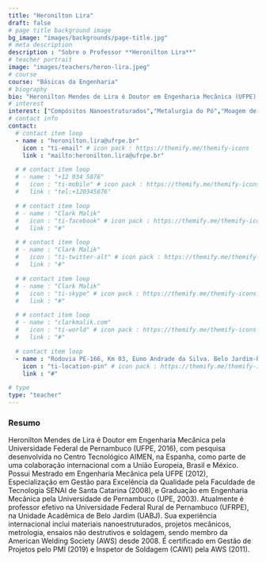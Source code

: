 ```yaml
---
title: "Heronilton Lira"
draft: false
# page title background image
bg_image: "images/backgrounds/page-title.jpg"
# meta description
description : "Sobre o Professor **Heronilton Lira**"
# teacher portrait
image: "images/teachers/heron-lira.jpeg"
# course
course: "Básicas da Engenharia"
# biography
bio: "Heronilton Mendes de Lira é Doutor em Engenharia Mecânica (UFPE) com pesquisa internacional. Ele também é professor na UFRPE, especialista em materiais nanoestruturados, metrologia e soldagem. Certificado em Gestão de Projetos (PMI) e Inspetor de Soldagem (CAWI) pela AWS."
# interest
interest: ["Compósitos Nanoestruturados","Metalurgia do Pó","Moagem de Alta Energia", "Compósito de Matriz Metálica de Alumínio"]
# contact info
contact:
  # contact item loop
  - name : "heronilton.lira@ufrpe.br"
    icon : "ti-email" # icon pack : https://themify.me/themify-icons
    link : "mailto:heronilton.lira@ufrpe.br"

  # # contact item loop
  # - name : "+12 034 5876"
  #   icon : "ti-mobile" # icon pack : https://themify.me/themify-icons
  #   link : "tel:+120345876"

  # # contact item loop
  # - name : "Clark Malik"
  #   icon : "ti-facebook" # icon pack : https://themify.me/themify-icons
  #   link : "#"

  # # contact item loop
  # - name : "Clark Malik"
  #   icon : "ti-twitter-alt" # icon pack : https://themify.me/themify-icons
  #   link : "#"

  # # contact item loop
  # - name : "Clark Malik"
  #   icon : "ti-skype" # icon pack : https://themify.me/themify-icons
  #   link : "#"

  # # contact item loop
  # - name : "clarkmalik.com"
  #   icon : "ti-world" # icon pack : https://themify.me/themify-icons
  #   link : "#"

  # contact item loop
  - name : "Rodovia PE-166, Km 03, Euno Andrade da Silva. Belo Jardim-PE. CEP: 55156-580"
    icon : "ti-location-pin" # icon pack : https://themify.me/themify-icons
    link : "#"

# type
type: "teacher"
---
```


### Resumo

Heronilton Mendes de Lira é Doutor em Engenharia Mecânica pela Universidade Federal de Pernambuco (UFPE, 2016), com pesquisa desenvolvida no Centro Tecnológico AIMEN, na Espanha, como parte de uma colaboração internacional com a União Europeia, Brasil e México. Possui Mestrado em Engenharia Mecânica pela UFPE (2012), Especialização em Gestão para Excelência da Qualidade pela Faculdade de Tecnologia SENAI de Santa Catarina (2008), e Graduação em Engenharia Mecânica pela Universidade de Pernambuco (UPE, 2003). Atualmente é professor efetivo na Universidade Federal Rural de Pernambuco (UFRPE), na Unidade Acadêmica de Belo Jardim (UABJ). Sua experiência internacional inclui materiais nanoestruturados, projetos mecânicos, metrologia, ensaios não destrutivos e soldagem, sendo membro da American Welding Society (AWS) desde 2008. É certificado em Gestão de Projetos pelo PMI (2019) e Inspetor de Soldagem (CAWI) pela AWS (2011).